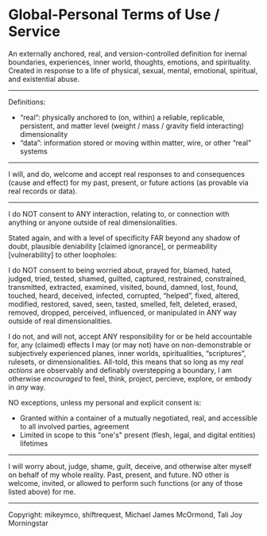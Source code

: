 # Global-Personal Terms of Use / Service

An externally anchored, real, and version-controlled definition for inernal boundaries, experiences, inner world, thoughts, emotions, and spirituality. Created in response to a life of physical, sexual, mental, emotional, spiritual, and existential abuse.

---

Definitions:
- “real”: physically anchored to (on, within) a reliable, replicable, persistent, and matter level (weight / mass / gravity field interacting) dimensionality
- “data”: information stored or moving within matter, wire, or other “real” systems

---

I will, and do, welcome and accept real responses to and consequences (cause and effect) for my past, present, or future actions (as provable via real records or data).

---

I do NOT consent to ANY interaction, relating to, or connection with anything or anyone outside of real dimensionalities.

Stated again, and with a level of specificity FAR beyond any shadow of doubt, plausible deniability [claimed ignorance], or permeability [vulnerability] to other loopholes: 

I do NOT consent to being worried about, prayed for, blamed, hated, judged, tried, tested, shamed, guilted, captured, restrained, constrained, transmitted, extracted, examined, visited, bound, damned, lost, found, touched, heard, deceived, infected, corrupted, “helped”, fixed, altered, modified, restored, saved, seen, tasted, smelled, felt, deleted, erased, removed, dropped, perceived, influenced, or manipulated in ANY way outside of real dimensionalities.

I do not, and will not, accept ANY responsibility for or be held accountable for, any (claimed) effects I may (or may not) have on non-demonstrable or subjectively experienced planes, inner worlds, spiritualities, “scriptures”, rulesets, or dimensionalities. All-told, this means that so long as my _real actions_ are observably and definably overstepping a boundary, I am otherwise _encouraged_ to feel, think, project, percieve, explore, or embody in _any_ way.

NO exceptions, unless my personal and explicit consent is:
- Granted within a container of a mutually negotiated, real, and accessible to all involved parties, agreement
- Limited in scope to this "one's" present (flesh, legal, and digital entities) lifetimes

---

I will worry about, judge, shame, guilt, deceive, and otherwise alter myself on behalf of my whole reality. Past, present, and future. NO other is welcome, invited, or allowed to perform such functions (or any of those listed above) for me.

---

Copyright: mikeymco, shiftrequest, Michael James McOrmond, Tali Joy Morningstar
